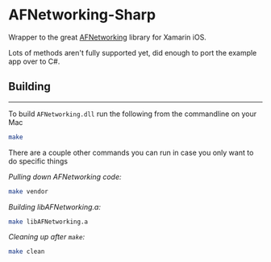 AFNetworking-Sharp
==================

Wrapper to the great [AFNetworking](https://github.com/AFNetworking/AFNetworking) library for Xamarin iOS.

Lots of methods aren't fully supported yet, did enough to port the example app over to C#.

## Building
-----

To build `AFNetworking.dll` run the following from the commandline on your Mac

```sh
make
```

There are a couple other commands you can run in case you only want to do specific things

*Pulling down AFNetworking code:*

```sh
make vendor
```

*Building libAFNetworking.a:* 

```sh
make libAFNetworking.a
```

*Cleaning up after `make`:*

```sh
make clean
```
